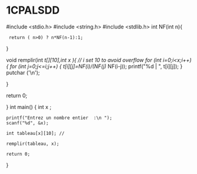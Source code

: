 # 1CPALSDD

#include <stdio.h>
#include <string.h>
#include <stdlib.h>
int NF(int n){

     return ( n>0) ? n*NF(n-1):1;

}

void remplir(int *t[][10],int x ){  //  i set 10 to avoid overflow
for (int i=0;i<x;i++){
    for (int j=0;j<=i;j++) {
        t[i][j]=NF(i)/(NF(j)* NF(i-j));
 printf("%d | ", t[i][j]);
    }
      putchar ('\n');

}

return 0;

}
int main() {
   int x ;

    printf("Entrez un nombre entier  :\n ");
    scanf("%d", &x);

    int tableau[x][10]; //

    remplir(tableau, x);

    return 0;
}











  
